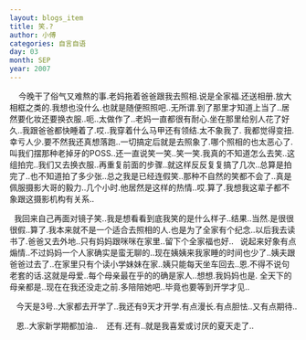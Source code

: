 ```yaml
---
layout: blogs_item
title: 笑.?
author: 小傅
categories: 自言自语
day: 03
month: SEP
year: 2007
---
```




&nbsp;
&nbsp;
今晚干了俗气又难熬的事.老妈拖着爸爸跟我去照相.说是全家福.还送相册.放大相框之类的.我想也没什么.也就是随便照照吧..无所谓.到了那里才知道上当了..居然要化妆还要换衣服..呃..太做作了..老妈一直都很有耐心.坐在那里给别人花了好久..我跟爸爸都快睡着了.哎..我穿着什么马甲还有领结.太不象我了.
我都觉得变扭.幸亏人少.要不然我还真想落跑..一切搞定后就是去照象了.哪个照相的也太恶心了.叫我们摆那种老掉牙的POSS..还一直说笑一笑..笑一笑.我真的不知道怎么去笑..这组拍完..我们又去换衣服..再重复前面的步骤..就这样反反复复搞了几次..总算是拍完了..也不知道拍了多少张..总之我是已经连假笑..那种不自然的笑都不会了..真是佩服摄影大哥的毅力..几个小时.他居然是这样的热情..哎.算了.我想我这辈子都不象跟这摄影机构有关系..

&nbsp;
我回来自己再面对镜子笑..我是想看看到底我笑的是什么样子..结果..当然.是很很很假..算了.我本来就不是一个适合去照相的人.也是为了全家有个纪念..以后我去读书了.爸爸又去外地..只有妈妈跟咪咪在家里..留下个全家福也好..&nbsp;&nbsp;
说起来好象有点煽情..不过妈妈一个人家确实是蛮无聊的..现在姨姨来我家睡的时间也少了..姨夫跟爸爸过去了..在家里只有个读小学妹妹在家..姨只能每天坐车回去..恩.不得不说句老套的话.这就是母爱..每个母亲最在乎的的确是家人..想想.我妈妈也是.
全天下的母亲都是..现在在我还没走之前.多陪陪她吧..毕竟也要等到开学才见..

&nbsp;&nbsp;
今天是3号..大家都去开学了..我还有9天才开学.有点漫长.有点胆怯..又有点期待..

&nbsp;&nbsp; 恩..大家新学期都加油..
&nbsp;&nbsp;
还有.还有..就是我喜爱或讨厌的夏天走了..





